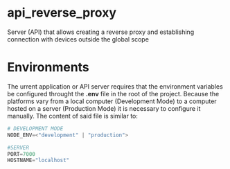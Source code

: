 # api_reverse_proxy

Server (API) that allows creating a reverse proxy and establishing connection with devices outside the global scope

# Environments

The urrent application or API server requires that the environment variables be configured throught the **.env** file in the root of the project. Because the platforms vary from a local computer (Development Mode) to a computer hosted on a server (Production Mode) it is necessary to configure it manually. The content of said file is similar to:

```py
# DEVELOPMENT MODE
NODE_ENV=<"development" | "production">

#SERVER
PORT=7000
HOSTNAME="localhost"
```